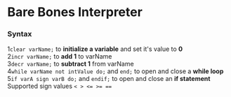 # Bare Bones Interpreter
  ### Syntax
1`clear varName;` to __initialize a variable__ and set it's value to __0__ <br>
2`incr varName;` to __add 1__ to varName <br>
3`decr varName;` to __subtract 1__ from varName <br>
4`while varName not intValue do;` and `end;` to open and close a __while loop__ <br>
5`if varA sign varB do;` and `endif;` to open and close an __if statement__ <br>
  Supported sign values `< > <= >= ==`<br>
